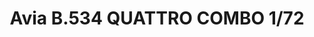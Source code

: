 ---
title: "Avia B.534 QUATTRO COMBO  1/72"
price: 8100 
desc: "ROYAL CLASS, Avia B.534 QUATTRO COMBO  1/72, razmera: 1/72"
img_path: "/assets/img/R0010.jpg"
brand: EDUARD
available: false
special_offer: false
new: false
soon: false
cat: "Plasticne-Makete"
subcat: "PM-EDUARD"
subsubcat: ""
sifra: "R0010"
---